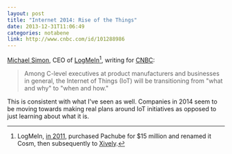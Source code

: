 ```yaml
---
layout: post
title: "Internet 2014: Rise of the Things"
date: 2013-12-31T11:06:49
categories: notabene
link: http://www.cnbc.com/id/101288986
---
```


[Michael Simon][ln1], CEO of [LogMeIn][ln2][^1], writing for [CNBC][ln3]:

[^1]: LogMeIn, [in 2011][ln4], purchased Pachube for $15 million and renamed it Cosm, then subsequently to [Xively][ln5]. 

> Among C-level executives at product manufacturers and businesses in general, the Internet of Things (IoT) will be transitioning from "what and why" to "when and how."

This is consistent with what I've seen as well. Companies in 2014 seem to be moving towards making real plans around IoT initiatives as opposed to just learning about what it is.

[ln1]: https://secure.logmein.com/about/leadership/biographies/michaelsimon.aspx
[ln2]: https://secure.logmein.com/
[ln3]: http://www.cnbc.com/
[ln4]: http://techcrunch.com/2011/07/20/logmein-acquires-internet-of-things-startup-pachube-for-15m-in-cash/
[ln5]: https://xively.com/

